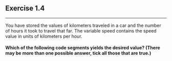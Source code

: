 ## Exercise 1.4
***
You have stored the values of kilometers traveled in a car and the number of
hours it took to travel that far.
The variable speed contains the speed value in units of kilometers per hour.
#### Which of the following code segments yields the desired value? (There may be more than one possible answer, tick all those that are true.)